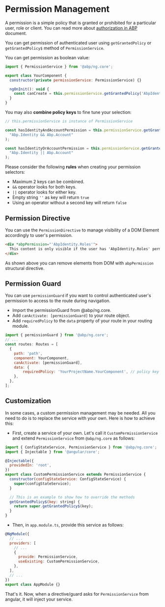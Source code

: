# Permission Management

A permission is a simple policy that is granted or prohibited for a particular user, role or client. You can read more about [authorization in ABP](../../fundamentals/authorization.md) document.

You can get permission of authenticated user using `getGrantedPolicy` or `getGrantedPolicy$` method of `PermissionService`.

You can get permission as boolean value:

```js
import { PermissionService } from '@abp/ng.core';

export class YourComponent {
  constructor(private permissionService: PermissionService) {}

  ngOnInit(): void {
    const canCreate = this.permissionService.getGrantedPolicy('AbpIdentity.Roles.Create');
  }
}
```

You may also **combine policy keys** to fine tune your selection:

```js
// this.permissionService is instance of PermissionService

const hasIdentityAndAccountPermission = this.permissionService.getGrantedPolicy(
  "Abp.Identity && Abp.Account"
);

const hasIdentityOrAccountPermission = this.permissionService.getGrantedPolicy(
  "Abp.Identity || Abp.Account"
);
```

Please consider the following **rules** when creating your permission selectors:

- Maximum 2 keys can be combined.
- `&&` operator looks for both keys.
- `||` operator looks for either key.
- Empty string `''` as key will return `true`
- Using an operator without a second key will return `false`

## Permission Directive

You can use the `PermissionDirective` to manage visibility of a DOM Element accordingly to user's permission.

```html
<div *abpPermission="'AbpIdentity.Roles'">
  This content is only visible if the user has 'AbpIdentity.Roles' permission.
</div>
```

As shown above you can remove elements from DOM with `abpPermission` structural directive.

## Permission Guard

You can use `permissionGuard` if you want to control authenticated user's permission to access to the route during navigation.

* Import the permissionGuard from @abp/ng.core.
* Add `canActivate: [permissionGuard]` to your route object.
* Add `requiredPolicy` to the `data` property of your route in your routing module.

```js
import { permissionGuard } from '@abp/ng.core';
// ...
const routes: Routes = [
  {
    path: 'path',
    component: YourComponent,
    canActivate: [permissionGuard],
    data: {
        requiredPolicy: 'YourProjectName.YourComponent', // policy key for your component
    },
  },
];
```

## Customization

In some cases, a custom permission management may be needed. All you need to do is to replace the service with your own. Here is how to achieve this:

- First, create a service of your own. Let's call it `CustomPermissionService` and extend `PermissionService` from `@abp/ng.core` as follows:

```js
import { ConfigStateService, PermissionService } from '@abp/ng.core';
import { Injectable } from '@angular/core';

@Injectable({
  providedIn: 'root',
})
export class CustomPermissionService extends PermissionService {
  constructor(configStateService: ConfigStateService) {
    super(configStateService);
  }

  // This is an example to show how to override the methods
  getGrantedPolicy$(key: string) {
    return super.getGrantedPolicy$(key);
  }
}
```

- Then, in `app.module.ts`, provide this service as follows: 

```js
@NgModule({
  // ...
  providers: [
    // ...
    {
      provide: PermissionService,
      useExisting: CustomPermissionService,
    },
  ],
  // ...
})
export class AppModule {}
```

That's it. Now, when a directive/guard asks for `PermissionService` from angular, it will inject your service.
